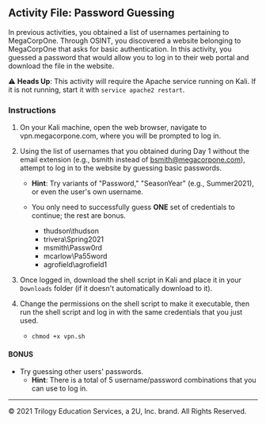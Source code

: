 ## Activity File: Password Guessing

In previous activities, you obtained a list of usernames pertaining to MegaCorpOne. Through OSINT, you discovered a website belonging to MegaCorpOne that asks for basic authentication. In this activity, you guessed a password that would allow you to log in to their web portal and download the file in the website.

:warning: **Heads Up**: This activity will require the Apache service running on Kali. If it is not running, start it with `service apache2 restart`.

### Instructions

1. On your Kali machine, open the web browser, navigate to vpn.megacorpone.com, where you will be prompted to log in.

2. Using the list of usernames that you obtained during Day 1 without the email extension (e.g., bsmith instead of bsmith@megacorpone.com), attempt to log in to the website by guessing basic passwords. 
    - **Hint**: Try variants of "Password," "SeasonYear" (e.g., Summer2021), or even the user's own username. 
    - You only need to successfully guess **ONE** set of credentials to continue; the rest are bonus.

	    - thudson\thudson
	    - trivera\Spring2021
	    - msmith\Passw0rd
	    - mcarlow\Pa55word
	    - agrofield\agrofield1
	
3. Once logged in, download the shell script in Kali and place it in your `Downloads` folder (if it doesn't automatically download to it). 

4. Change the permissions on the shell script to make it executable, then run the shell script and log in with the same credentials that you just used.

	- `chmod +x vpn.sh`

#### BONUS 

- Try guessing other users' passwords. 
   - **Hint**: There is a total of 5 username/password combinations that you can use to log in. 

---
© 2021 Trilogy Education Services, a 2U, Inc. brand. All Rights Reserved.



